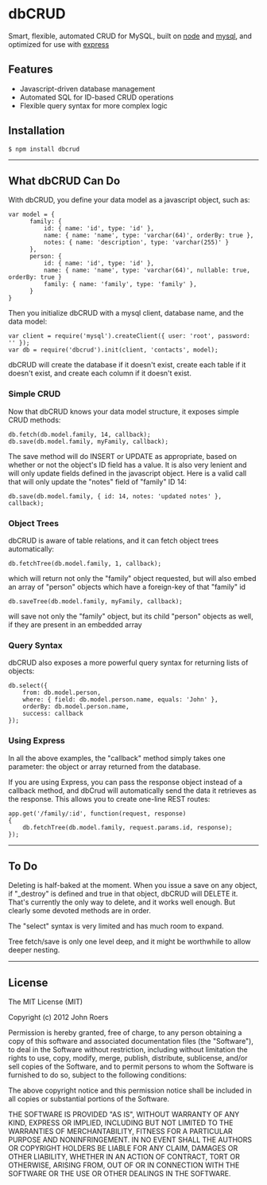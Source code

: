 # dbCRUD
      
  Smart, flexible, automated CRUD for MySQL, built on [node](http://nodejs.org)
  and [mysql](https://github.com/felixge/node-mysql),
  and optimized for use with [express](http://expressjs.com/)


## Features

  * Javascript-driven database management
  * Automated SQL for ID-based CRUD operations
  * Flexible query syntax for more complex logic


## Installation

    $ npm install dbcrud

----

## What dbCRUD Can Do

 With dbCRUD, you define your data model as a javascript object, such as:

    var model = {
          family: {
              id: { name: 'id', type: 'id' },
              name: { name: 'name', type: 'varchar(64)', orderBy: true },
              notes: { name: 'description', type: 'varchar(255)' }
          },
          person: {
              id: { name: 'id', type: 'id' },
              name: { name: 'name', type: 'varchar(64)', nullable: true, orderBy: true }
              family: { name: 'family', type: 'family' },
          }
    }

  Then you initialize dbCRUD with a mysql client, database name, and the data model:

    var client = require('mysql').createClient({ user: 'root', password: '' });
    var db = require('dbcrud').init(client, 'contacts', model);

  dbCRUD will create the database if it doesn't exist, create each table if it doesn't exist,
  and create each column if it doesn't exist.

### Simple CRUD

  Now that dbCRUD knows your data model structure, it exposes simple CRUD methods:

    db.fetch(db.model.family, 14, callback);
    db.save(db.model.family, myFamily, callback);

  The save method will do INSERT or UPDATE as appropriate, based on whether or not the object's
  ID field has a value.  It is also very lenient and will only update fields defined in the
  javascript object.  Here is a valid call that will only update the "notes" field of "family"
  ID 14:

    db.save(db.model.family, { id: 14, notes: 'updated notes' }, callback);

### Object Trees

  dbCRUD is aware of table relations, and it can fetch object trees automatically:

    db.fetchTree(db.model.family, 1, callback);

  which will return not only the "family" object requested, but will also embed an array of
  "person" objects which have a foreign-key of that "family" id

    db.saveTree(db.model.family, myFamily, callback);

  will save not only the "family" object, but its child "person" objects as well, if they are
  present in an embedded array

### Query Syntax

  dbCRUD also exposes a more powerful query syntax for returning lists of objects:

    db.select({
        from: db.model.person,
        where: { field: db.model.person.name, equals: 'John' },
        orderBy: db.model.person.name,
        success: callback
    });

### Using Express

  In all the above examples, the "callback" method simply takes one parameter: the object or array
  returned from the database.

  If you are using Express, you can pass the response object instead of a callback method, and
  dbCrud will automatically send the data it retrieves as the response.  This allows you to create
  one-line REST routes:

    app.get('/family/:id', function(request, response)
    {
        db.fetchTree(db.model.family, request.params.id, response);
    });

----

## To Do

  Deleting is half-baked at the moment.  When you issue a save on any object, if "_destroy" is defined
  and true in that object, dbCRUD will DELETE it.  That's currently the only way to delete, and it
  works well enough.  But clearly some devoted methods are in order.

  The "select" syntax is very limited and has much room to expand.

  Tree fetch/save is only one level deep, and it might be worthwhile to allow deeper nesting.

----

## License 

The MIT License (MIT)

Copyright (c) 2012 John Roers

Permission is hereby granted, free of charge, to any person obtaining a copy of this software and associated documentation files (the "Software"), to deal in the Software without restriction, including without limitation the rights to use, copy, modify, merge, publish, distribute, sublicense, and/or sell copies of the Software, and to permit persons to whom the Software is furnished to do so, subject to the following conditions:

The above copyright notice and this permission notice shall be included in all copies or substantial portions of the Software.

THE SOFTWARE IS PROVIDED "AS IS", WITHOUT WARRANTY OF ANY KIND, EXPRESS OR IMPLIED, INCLUDING BUT NOT LIMITED TO THE WARRANTIES OF MERCHANTABILITY, FITNESS FOR A PARTICULAR PURPOSE AND NONINFRINGEMENT. IN NO EVENT SHALL THE AUTHORS OR COPYRIGHT HOLDERS BE LIABLE FOR ANY CLAIM, DAMAGES OR OTHER LIABILITY, WHETHER IN AN ACTION OF CONTRACT, TORT OR OTHERWISE, ARISING FROM, OUT OF OR IN CONNECTION WITH THE SOFTWARE OR THE USE OR OTHER DEALINGS IN THE SOFTWARE.